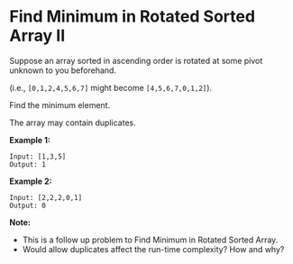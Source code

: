# Find Minimum in Rotated Sorted Array II

Suppose an array sorted in ascending order is rotated at some pivot unknown to you beforehand.

(i.e., `[0,1,2,4,5,6,7]` might become `[4,5,6,7,0,1,2]`).

Find the minimum element.

The array may contain duplicates.

**Example 1:**

```pseudo
Input: [1,3,5]
Output: 1
```

**Example 2:**

```pseudo
Input: [2,2,2,0,1]
Output: 0
```

**Note:**

- This is a follow up problem to Find Minimum in Rotated Sorted Array.
- Would allow duplicates affect the run-time complexity? How and why?

